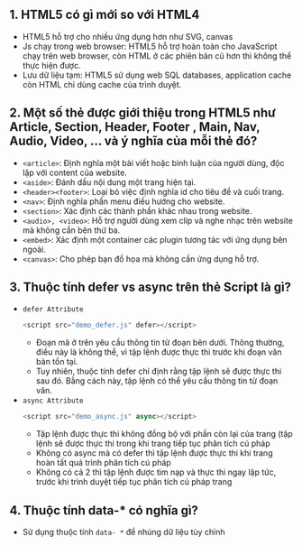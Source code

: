 ## 1. HTML5 có gì mới so với HTML4
   - HTML5 hỗ trợ cho nhiều ứng dụng hơn như SVG, canvas
   - Js chạy trong web browser: HTML5 hỗ trợ hoàn toàn cho JavaScript chạy trên web browser, còn HTML ở các phiên bản cũ hơn thì không thể thực hiện được.
   - Lưu dữ liệu tạm: HTML5 sử dụng web SQL databases, application cache còn HTML chỉ dùng cache của trình duyệt.
## 2. Một số thẻ được giới thiệu trong HTML5 như Article, Section, Header, Footer , Main, Nav, Audio, Video, ... và ý nghĩa của mỗi thẻ đó?
   - `<article>`: Định nghĩa một bài viết hoặc bình luận của người dùng, độc lập với content của website.
   - `<aside>`: Đánh dấu nội dung một trang hiện tại.
   - `<header><footer>`: Loại bỏ việc định nghĩa id cho tiêu đề và cuối trang.
   - `<nav>`: Định nghĩa phần menu điều hướng cho website.
   - `<section>`: Xác định các thành phần khác nhau trong website.
   - `<audio>, <video>`: Hỗ trợ người dùng xem clip và nghe nhạc trên website mà không cần bên thứ ba.
   - `<embed>`: Xác định một container các plugin tương tác với ứng dụng bên ngoài.
   - `<canvas>`: Cho phép bạn đồ họa mà không cần ứng dụng hỗ trợ.
## 3. Thuộc tính defer vs async trên thẻ Script là gì?
   - `defer Attribute`  
      ```js 
      <script src="demo_defer.js" defer></script>
      ```
      + Đoạn mã ở trên yêu cầu thông tin từ đoạn bên dưới. Thông thường, điều này là không thể, vì tập lệnh được thực thi trước khi đoạn văn bản tồn tại.
      + Tuy nhiên, thuộc tính defer chỉ định rằng tập lệnh sẽ được thực thi sau đó. Bằng cách này, tập lệnh có thể yêu cầu thông tin từ đoạn văn.
   - `async Attribute`
      ```js
      <script src="demo_async.js" async></script>
      ```
      + Tập lệnh được thực thi không đồng bộ với phần còn lại của trang (tập lệnh sẽ được thực thi trong khi trang tiếp tục phân tích cú pháp
      + Không có async mà có defer thì tập lệnh được thực thi khi trang hoàn tất quá trình phân tích cú pháp
      + Không có cả 2 thì tập lệnh được tìm nạp và thực thi ngay lập tức, trước khi trình duyệt tiếp tục phân tích cú pháp trang
## 4. Thuộc tính data-* có nghĩa gì?
   + Sử dụng thuộc tính `data- *` để nhúng dữ liệu tùy chỉnh
